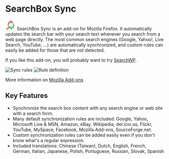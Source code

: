 # SearchBox Sync

![Logo](/src/chrome/skin/classic/icon.png?raw=true) SearchBox Sync is an add-on for Mozilla Firefox. It automatically updates the search bar with your search text whenever you search from a web page directly. The most common search engines (Google, Yahoo!, Live Search, YouTube, ...) are automatically synchronized, and custom rules can easily be added for those that are not detected.

If you like this add-on, you will probably want to try [SearchWP](https://github.com/legege/searchwp).

![Sync rules](https://addons.cdn.mozilla.net/user-media/previews/full/3/3976.png?modified=1331247702)
![Rule definition](https://addons.cdn.mozilla.net/user-media/previews/full/3/3975.png?modified=1331247702)

More information on [Mozilla Add-ons](https://addons.mozilla.org/firefox/addon/searchbox-sync/)

## Key Features

 * Synchronize the search box content with any search engine or web site with a search form.
 * Many default synchronization rules are included: Google, Yahoo, Microsoft Live & MSN, Amazon, eBay, Wikipedia, del.icio.us, Flickr, YouTube, MySpace, Facebook, Mozilla Add-ons, SourceForge.net.
 * Custom synchronization rules can be added easily even if you don't know what's a regular expression.
 * Included translations: Chinese (Taiwan), Dutch, English, French, German, Italian, Japanese, Polish, Portuguese, Russian, Slovak, Spanish
